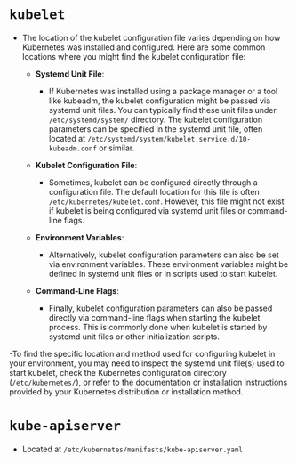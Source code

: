 # `kubelet`
- The location of the kubelet configuration file varies depending on how Kubernetes was installed and configured. Here are some common locations where you might find the kubelet configuration file:
 
  - **Systemd Unit File**:
    - If Kubernetes was installed using a package manager or a tool like kubeadm, the kubelet configuration might be passed via systemd unit files. You can typically find these unit files under `/etc/systemd/system/` directory. The kubelet configuration parameters can be specified in the systemd unit file, often located at `/etc/systemd/system/kubelet.service.d/10-kubeadm.conf` or similar.

  - **Kubelet Configuration File**:
    - Sometimes, kubelet can be configured directly through a configuration file. The default location for this file is often `/etc/kubernetes/kubelet.conf`. However, this file might not exist if kubelet is being configured via systemd unit files or command-line flags.

  - **Environment Variables**:
    - Alternatively, kubelet configuration parameters can also be set via environment variables. These environment variables might be defined in systemd unit files or in scripts used to start kubelet.

  - **Command-Line Flags**:
    - Finally, kubelet configuration parameters can also be passed directly via command-line flags when starting the kubelet process. This is commonly done when kubelet is started by systemd unit files or other initialization scripts.

-To find the specific location and method used for configuring kubelet in your environment, you may need to inspect the systemd unit file(s) used to start kubelet, check the Kubernetes configuration directory (`/etc/kubernetes/`), or refer to the documentation or installation instructions provided by your Kubernetes distribution or installation method.

# `kube-apiserver`
- Located at `/etc/kubernetes/manifests/kube-apiserver.yaml`